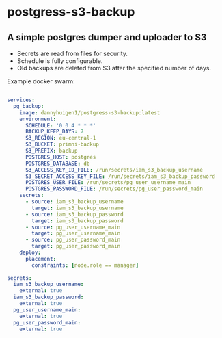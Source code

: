 # postgress-s3-backup

## A simple postgres dumper and uploader to S3

- Secrets are read from files for security.
- Schedule is fully configurable.
- Old backups are deleted from S3 after the specified number of days.

Example docker swarm:
```yaml

services:
  pg_backup:
    image: dannyhuigen1/postgress-s3-backup:latest
    environment:
      SCHEDULE: '0 0 4 * * *'
      BACKUP_KEEP_DAYS: 7
      S3_REGION: eu-central-1
      S3_BUCKET: primni-backup
      S3_PREFIX: backup
      POSTGRES_HOST: postgres
      POSTGRES_DATABASE: db
      S3_ACCESS_KEY_ID_FILE: /run/secrets/iam_s3_backup_username
      S3_SECRET_ACCESS_KEY_FILE: /run/secrets/iam_s3_backup_password
      POSTGRES_USER_FILE: /run/secrets/pg_user_username_main
      POSTGRES_PASSWORD_FILE: /run/secrets/pg_user_password_main
    secrets:
      - source: iam_s3_backup_username
        target: iam_s3_backup_username
      - source: iam_s3_backup_password
        target: iam_s3_backup_password
      - source: pg_user_username_main
        target: pg_user_username_main
      - source: pg_user_password_main
        target: pg_user_password_main
    deploy:
      placement:
        constraints: [node.role == manager]
        
secrets:
  iam_s3_backup_username:
    external: true
  iam_s3_backup_password:
    external: true
  pg_user_username_main:
    external: true
  pg_user_password_main:
    external: true


```